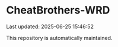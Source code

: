 # CheatBrothers-WRD

Last updated: 2025-06-25 15:46:52

This repository is automatically maintained.
